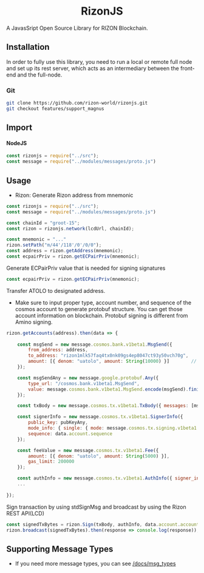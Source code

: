 <h1 align="center">
    RizonJS
</h1>

A JavasSript Open Source Library for RIZON Blockchain.

## Installation

In order to fully use this library, you need to run a local or remote full node and set up its rest server, which acts as an intermediary between the front-end and the full-node.

### Git

```bash
git clone https://github.com/rizon-world/rizonjs.git
git checkout features/support_magnus
```

## Import 

#### NodeJS

```js
const rizonjs = require("../src");
const message = require("../modules/messages/proto.js")
```


## Usage
- Rizon: Generate Rizon address from mnemonic 
```js
const rizonjs = require("../src");
const message = require("../modules/messages/proto.js")

const chainId = "groot-15";
const rizon = rizonjs.network(lcdUrl, chainId);

const mnemonic = "..."
rizon.setPath("m/44'/118'/0'/0/0");
const address = rizon.getAddress(mnemonic);
const ecpairPriv = rizon.getECPairPriv(mnemonic);
```

Generate ECPairPriv value that is needed for signing signatures
```js
const ecpairPriv = rizon.getECPairPriv(mnemonic);
```

Transfer ATOLO to designated address. 
* Make sure to input proper type, account number, and sequence of the cosmos account to generate protobuf structure. You can get those account information on blockchain. Protobuf signing is different from Amino signing.
```js
rizon.getAccounts(address).then(data => {
	
	const msgSend = new message.cosmos.bank.v1beta1.MsgSend({
		from_address: address,
		to_address: "rizon1mlk57faq4tx0nk09gs4ep8047ct93y50vch70g",
		amount: [{ denom: "uatolo", amount: String(10000) }]		// 6 decimal places (1000000 uatolo = 1 ATOLO)
	});

	const msgSendAny = new message.google.protobuf.Any({
		type_url: "/cosmos.bank.v1beta1.MsgSend",
		value: message.cosmos.bank.v1beta1.MsgSend.encode(msgSend).finish()
	});

	const txBody = new message.cosmos.tx.v1beta1.TxBody({ messages: [msgSendAny], memo: "" });

	const signerInfo = new message.cosmos.tx.v1beta1.SignerInfo({
		public_key: pubKeyAny,
		mode_info: { single: { mode: message.cosmos.tx.signing.v1beta1.SignMode.SIGN_MODE_DIRECT } },
		sequence: data.account.sequence
	});

	const feeValue = new message.cosmos.tx.v1beta1.Fee({
		amount: [{ denom: "uatolo", amount: String(5000) }],
		gas_limit: 200000
	});

	const authInfo = new message.cosmos.tx.v1beta1.AuthInfo({ signer_infos: [signerInfo], fee: feeValue });
	...
	
});
```

Sign transaction by using stdSignMsg and broadcast by using the Rizon REST API(LCD)
```js
const signedTxBytes = rizon.Sign(txBody, authInfo, data.account.account_number, privKey);	
rizon.broadcast(signedTxBytes).then(response => console.log(response));

```

## Supporting Message Types
- If you need more message types, you can see [/docs/msg_types](https://github.com/rizon-world/rizonjs/tree/features/support_magnus/docs/msg_types)
